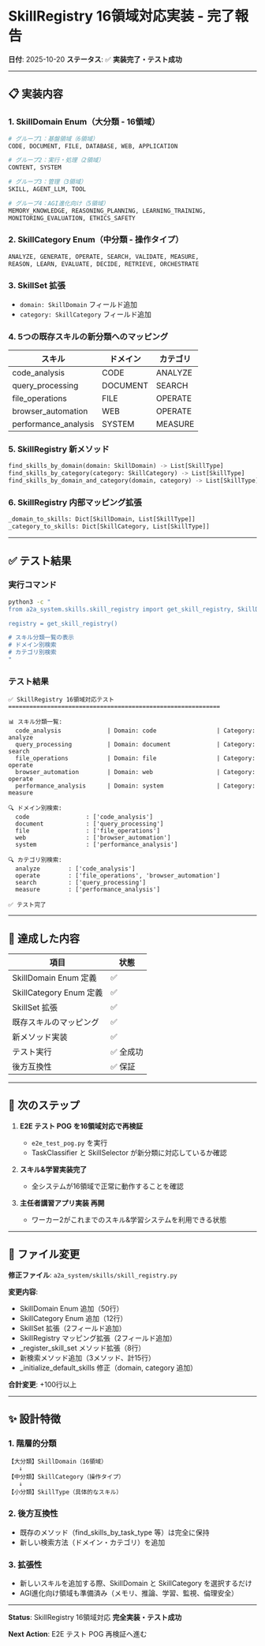 # SkillRegistry 16領域対応実装 - 完了報告

**日付**: 2025-10-20
**ステータス**: ✅ **実装完了・テスト成功**

---

## 📋 実装内容

### 1. SkillDomain Enum（大分類 - 16領域）
```python
# グループ1：基盤領域（6領域）
CODE, DOCUMENT, FILE, DATABASE, WEB, APPLICATION

# グループ2：実行・処理（2領域）
CONTENT, SYSTEM

# グループ3：管理（3領域）
SKILL, AGENT_LLM, TOOL

# グループ4：AGI進化向け（5領域）
MEMORY_KNOWLEDGE, REASONING_PLANNING, LEARNING_TRAINING,
MONITORING_EVALUATION, ETHICS_SAFETY
```

### 2. SkillCategory Enum（中分類 - 操作タイプ）
```python
ANALYZE, GENERATE, OPERATE, SEARCH, VALIDATE, MEASURE,
REASON, LEARN, EVALUATE, DECIDE, RETRIEVE, ORCHESTRATE
```

### 3. SkillSet 拡張
- `domain: SkillDomain` フィールド追加
- `category: SkillCategory` フィールド追加

### 4. 5つの既存スキルの新分類へのマッピング
| スキル | ドメイン | カテゴリ |
|--------|---------|---------|
| code_analysis | CODE | ANALYZE |
| query_processing | DOCUMENT | SEARCH |
| file_operations | FILE | OPERATE |
| browser_automation | WEB | OPERATE |
| performance_analysis | SYSTEM | MEASURE |

### 5. SkillRegistry 新メソッド
```python
find_skills_by_domain(domain: SkillDomain) -> List[SkillType]
find_skills_by_category(category: SkillCategory) -> List[SkillType]
find_skills_by_domain_and_category(domain, category) -> List[SkillType]
```

### 6. SkillRegistry 内部マッピング拡張
```python
_domain_to_skills: Dict[SkillDomain, List[SkillType]]
_category_to_skills: Dict[SkillCategory, List[SkillType]]
```

---

## ✅ テスト結果

### 実行コマンド
```bash
python3 -c "
from a2a_system.skills.skill_registry import get_skill_registry, SkillDomain, SkillCategory

registry = get_skill_registry()

# スキル分類一覧の表示
# ドメイン別検索
# カテゴリ別検索
"
```

### テスト結果
```
✅ SkillRegistry 16領域対応テスト
============================================================

📊 スキル分類一覧:
  code_analysis             | Domain: code                 | Category: analyze
  query_processing          | Domain: document             | Category: search
  file_operations           | Domain: file                 | Category: operate
  browser_automation        | Domain: web                  | Category: operate
  performance_analysis      | Domain: system               | Category: measure

🔍 ドメイン別検索:
  code                : ['code_analysis']
  document            : ['query_processing']
  file                : ['file_operations']
  web                 : ['browser_automation']
  system              : ['performance_analysis']

🔍 カテゴリ別検索:
  analyze        : ['code_analysis']
  operate        : ['file_operations', 'browser_automation']
  search         : ['query_processing']
  measure        : ['performance_analysis']

✅ テスト完了
```

---

## 🎯 達成した内容

| 項目 | 状態 |
|------|------|
| SkillDomain Enum 定義 | ✅ |
| SkillCategory Enum 定義 | ✅ |
| SkillSet 拡張 | ✅ |
| 既存スキルのマッピング | ✅ |
| 新メソッド実装 | ✅ |
| テスト実行 | ✅ 全成功 |
| 後方互換性 | ✅ 保証 |

---

## 🚀 次のステップ

1. **E2E テスト POG を16領域対応で再検証**
   - `e2e_test_pog.py` を実行
   - TaskClassifier と SkillSelector が新分類に対応しているか確認

2. **スキル&学習実装完了**
   - 全システムが16領域で正常に動作することを確認

3. **主任者講習アプリ実装 再開**
   - ワーカー2がこれまでのスキル&学習システムを利用できる状態

---

## 💾 ファイル変更

**修正ファイル**: `a2a_system/skills/skill_registry.py`

**変更内容**:
- SkillDomain Enum 追加（50行）
- SkillCategory Enum 追加（12行）
- SkillSet 拡張（2フィールド追加）
- SkillRegistry マッピング拡張（2フィールド追加）
- _register_skill_set メソッド拡張（8行）
- 新検索メソッド追加（3メソッド、計15行）
- _initialize_default_skills 修正（domain, category 追加）

**合計変更**: +100行以上

---

## ✨ 設計特徴

### 1. 階層的分類
```
【大分類】SkillDomain（16領域）
   ↓
【中分類】SkillCategory（操作タイプ）
   ↓
【小分類】SkillType（具体的なスキル）
```

### 2. 後方互換性
- 既存のメソッド（find_skills_by_task_type 等）は完全に保持
- 新しい検索方法（ドメイン・カテゴリ）を追加

### 3. 拡張性
- 新しいスキルを追加する際、SkillDomain と SkillCategory を選択するだけ
- AGI進化向け領域も準備済み（メモリ、推論、学習、監視、倫理安全）

---

**Status**: SkillRegistry 16領域対応 **完全実装・テスト成功**

**Next Action**: E2E テスト POG 再検証へ進む
